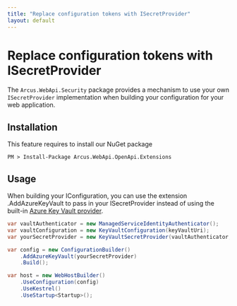 ```yaml
---
title: "Replace configuration tokens with ISecretProvider"
layout: default
---
```


# Replace configuration tokens with ISecretProvider

The `Arcus.WebApi.Security` package provides a mechanism to use your own `ISecretProvider` implementation when building your configuration for your web application.

## Installation

This feature requires to install our NuGet package

```shell
PM > Install-Package Arcus.WebApi.OpenApi.Extensions
```

## Usage

When building your IConfiguration, you can use the extension .AddAzureKeyVault to pass in your ISecretProvider instead of using the built-in [Azure Key Vault provider](https://docs.microsoft.com/en-us/aspnet/core/security/key-vault-configuration?view=aspnetcore-2.2#packages).

```csharp
var vaultAuthenticator = new ManagedServiceIdentityAuthenticator();
var vaultConfiguration = new KeyVaultConfiguration(keyVaultUri);
var yourSecretProvider = new KeyVaultSecretProvider(vaultAuthenticator, vaultConfiguration);

var config = new ConfigurationBuilder()
    .AddAzureKeyVault(yourSecretProvider)
    .Build();

var host = new WebHostBuilder()
    .UseConfiguration(config)
    .UseKestrel()
    .UseStartup<Startup>();
```
